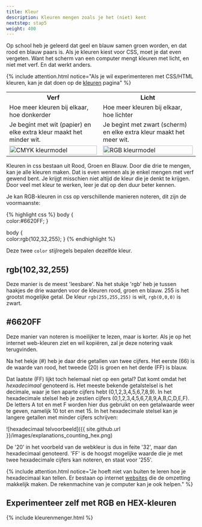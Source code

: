 ```yaml
---
title: Kleur
description: Kleuren mengen zoals je het (niet) kent
nextstep: stap5
weight: 400
---
```

Op school heb je geleerd dat geel en blauw samen groen worden, en dat rood en blauw paars is. Als je kleuren kiest voor CSS, moet je dat even vergeten. Want het scherm van een computer mengt kleuren met licht, en niet met verf. En dat werkt anders.

{% include attention.html notice="Als je wil experimenteren met CSS/HTML kleuren, kan je dat doen op de [kleuren](../kleuren.html) pagina" %}

<table class="deftable">
    <tr>
        <th>Verf</th><th>Licht</th>
    </tr>
    <tr>
        <td>Hoe meer kleuren bij elkaar, hoe donkerder</td>
        <td>Hoe meer kleuren bij elkaar, hoe lichter</td>
    </tr>
    <tr>
        <td>Je begint met wit (papier) en elke extra kleur maakt het minder wit.</td>
        <td>Je begint met zwart (scherm) en elke extra kleur maakt het meer wit.</td>
    </tr>
    <tr>
        <td>
            <img src="{{ site.github.url }}/images/colormodels-02.png" width="100%" alt="CMYK kleurmodel" />
        </td>
        <td>
            <img src="{{ site.github.url }}/images/colormodels-01.png" width="100%" alt="RGB kleurmodel" />
        </td>
    </tr>
</table>

Kleuren in css bestaan uit Rood, Groen en Blauw. Door die drie te mengen, kan je alle kleuren maken. Dat is even wennen als je enkel mengen met verf gewend bent. Je krijgt misschien niet altijd de kleur die je denkt te krijgen. Door veel met kleur te werken, leer je dat op den duur beter kennen.

Je kan RGB-kleuren in css op verschillende manieren noteren, dit zijn de voormaanste:

{% highlight css %}
body {    
    color:#6620FF;
}

body {    
    color:rgb(102,32,255);
}
{% endhighlight %}

Deze twee `color` stijlregels bepalen dezelfde kleur.

## rgb(102,32,255)

Deze manier is de meest 'leesbare'. Na het stukje 'rgb' heb je tussen haakjes de drie waarden voor de kleuren rood, groen en blauw. 255 is het grootst mogelijke getal. De kleur `rgb(255,255,255)` is wit, `rgb(0,0,0)` is zwart.

## #6620FF

Deze manier van noteren is moeilijker te lezen, maar is korter. Als je op het internet web-kleuren ziet en wil kopiëren, zal je deze notering vaak terugvinden.

Na het hekje (#) heb je daar drie getallen van twee cijfers. Het eerste (66) is de waarde van rood, het tweede (20) is groen en het derde (FF) is blauw.

Dat laatste (FF) lijkt toch helemaal niet op een getal? Dat komt omdat het *hexadecimaal* genoteerd is. Het meeste bekende getalstelsel is het decimale, waar je tien aparte cijfers hebt (0,1,2,3,4,5,6,7,8,9). In het hexadecimale stelsel heb je zestien cijfers (0,1,2,3,4,5,6,7,8,9,A,B,C,D,E,F). De letters A tot en met F worden hier dus gebruikt on een getalwaarde weer te geven, namelijk 10 tot en met 15. In het hexadecimale stelsel kan je langere getallen met minder cijfers schrijven:

![hexadecimaal telvoorbeeld]({{ site.github.url }}/images/explanations_counting_hex.png)

De '20' in het voorbeld van de webkleur is dus in feite '32', maar dan hexadecimaal genoteerd. 'FF' is de hoogst mogelijke waarde die je met twee hexadecimale cijfers kan noteren, en staat voor '255'.

{% include attention.html notice="Je hoeft niet van buiten te leren hoe je hexadecimaal kan tellen. Er bestaan op internet [websites](http://www.psyclops.com/tools/rgb/) die de omzetting makkelijk maken. De rekenmachine van je computer kan je ook helpen." %}

## Experimenteer zelf met RGB en HEX-kleuren
{% include kleurenmenger.html %}
